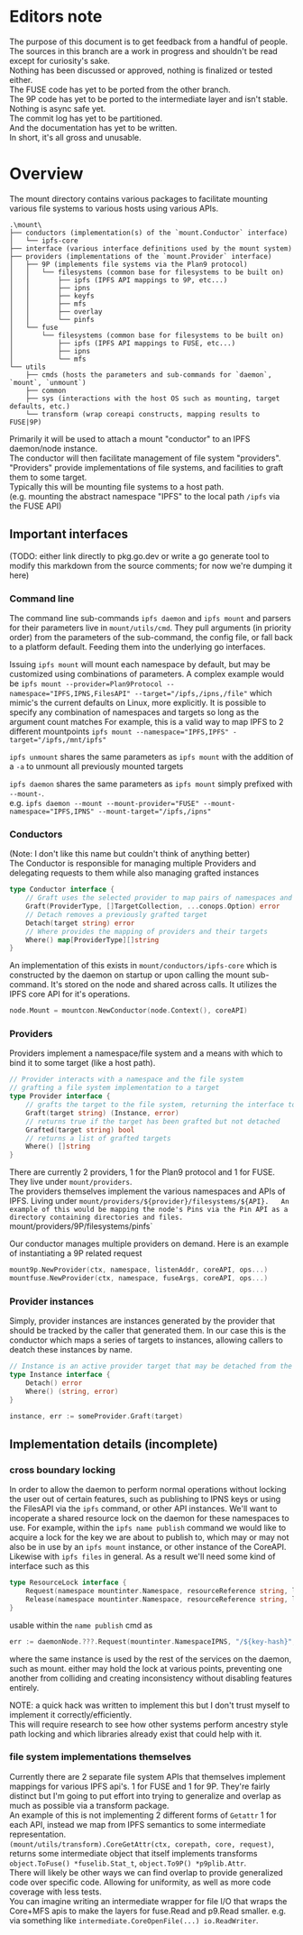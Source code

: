 # Editors note
The purpose of this document is to get feedback from a handful of people.  
The sources in this branch are a work in progress and shouldn't be read except for curiosity's sake.  
Nothing has been discussed or approved, nothing is finalized or tested either.  
The FUSE code has yet to be ported from the other branch.  
The 9P code has yet to be ported to the intermediate layer and isn't stable.  
Nothing is async safe yet.  
The commit log has yet to be partitioned.  
And the documentation has yet to be written.  
In short, it's all gross and unusable.

# Overview
The mount directory contains various packages to facilitate mounting various file systems to various hosts using various APIs.  
```
.\mount\
├── conductors (implementation(s) of the `mount.Conductor` interface)
│   └── ipfs-core
├── interface (various interface definitions used by the mount system)
├── providers (implementations of the `mount.Provider` interface)
│   ├── 9P (implements file systems via the Plan9 protocol)
│   │   └── filesystems (common base for filesystems to be built on)
│   │       ├── ipfs (IPFS API mappings to 9P, etc...)
│   │       ├── ipns
│   │       ├── keyfs
│   │       ├── mfs
│   │       ├── overlay
│   │       └── pinfs
│   └── fuse
│       └── filesystems (common base for filesystems to be built on)
│           ├── ipfs (IPFS API mappings to FUSE, etc...)
│           ├── ipns
│           └── mfs
└── utils
    ├── cmds (hosts the parameters and sub-commands for `daemon`, `mount`, `unmount`)
    ├── common
    ├── sys (interactions with the host OS such as mounting, target defaults, etc.)
    └── transform (wrap coreapi constructs, mapping results to FUSE|9P)
```
Primarily it will be used to attach a mount "conductor" to an IPFS daemon/node instance.  
The conductor will then facilitate management of file system "providers".  
"Providers" provide implementations of file systems, and facilities to graft them to some target.  
Typically this will be mounting file systems to a host path.  
(e.g. mounting the abstract namespace "IPFS" to the local path `/ipfs`  via the FUSE API)

## Important interfaces
(TODO: either link directly to pkg.go.dev or write a go generate tool to modify this markdown from the source comments; for now we're dumping it here)
### Command line
The command line sub-commands `ipfs daemon` and `ipfs mount` and parsers for their parameters live in `mount/utils/cmd`. They pull arguments (in priority order) from the parameters of the sub-command, the config file, or fall back to a platform default. Feeding them into the underlying go interfaces.  

Issuing `ipfs mount` will mount each namespace by default, but may be customized using combinations of parameters. A complex example would be `ipfs mount --provider=Plan9Protocol --namespace="IPFS,IPNS,FilesAPI" --target="/ipfs,/ipns,/file"` which mimic's the current defaults on Linux, more explicitly.
It is possible to specify any combination of namespaces and targets so long as the argument count matches For example, this is a valid way to map IPFS to 2 different mountpoints `ipfs mount --namespace="IPFS,IPFS" -target="/ipfs,/mnt/ipfs"`  

`ipfs unmount` shares the same parameters as `ipfs mount` with the addition of a `-a` to unmount all previously mounted targets

`ipfs daemon` shares the same parameters as `ipfs mount` simply prefixed with `--mount-`.  
e.g. `ipfs daemon --mount --mount-provider="FUSE" --mount-namespace="IPFS,IPNS" --mount-target="/ipfs,/ipns"`

### Conductors
(Note: I don't like this name but couldn't think of anything better)  
The Conductor is responsible for managing multiple Providers and delegating requests to them while also managing grafted instances
```go
type Conductor interface {
	// Graft uses the selected provider to map pairs of namespaces and their targets
	Graft(ProviderType, []TargetCollection, ...conops.Option) error
	// Detach removes a previously grafted target
	Detach(target string) error
	// Where provides the mapping of providers and their targets
	Where() map[ProviderType][]string
}
```
An implementation of this exists in `mount/conductors/ipfs-core` which is constructed by the daemon on startup or upon calling the mount sub-command. It's stored on the node and shared across calls. It utilizes the IPFS core API for it's operations.
```go
node.Mount = mountcon.NewConductor(node.Context(), coreAPI)
```


### Providers
Providers implement a namespace/file system and a means with which to bind it to some target (like a host path).
```go
// Provider interacts with a namespace and the file system
// grafting a file system implementation to a target
type Provider interface {
	// grafts the target to the file system, returning the interface to detach it
	Graft(target string) (Instance, error)
	// returns true if the target has been grafted but not detached
	Grafted(target string) bool
	// returns a list of grafted targets
	Where() []string
}
```
There are currently 2 providers, 1 for the Plan9 protocol and 1 for FUSE. They live under `mount/providers`.  
The providers themselves implement the various namespaces and APIs of IPFS. Living under `mount/providers/${provider}/filesystems/${API}.  
An example of this would be mapping the node's Pins via the Pin API as a directory containing directories and files. `mount/providers/9P/filesystems/pinfs`  

Our conductor manages multiple providers on demand. Here is an example of instantiating a 9P related request
```go
mount9p.NewProvider(ctx, namespace, listenAddr, coreAPI, ops...)
mountfuse.NewProvider(ctx, namespace, fuseArgs, coreAPI, ops...)
```


### Provider instances
Simply, provider instances are instances generated by the provider that should be tracked by the caller that generated them. In our case this is the conductor which maps a series of targets to instances, allowing callers to deatch these instances by name.
```go
// Instance is an active provider target that may be detached from the file system
type Instance interface {
	Detach() error
	Where() (string, error)
}
```
```go
instance, err := someProvider.Graft(target)
```

## Implementation details (incomplete)
### cross boundary locking
In order to allow the daemon to perform normal operations without locking the user out of certain features, such as publishing to IPNS keys or using the FilesAPI via the `ipfs` command, or other API instances. We'll want to incoperate a shared resource lock on the daemon for these namespaces to use.
For example, within the `ipfs name publish` command we would like to acquire a lock for the key we are about to publish to, which may or may not also be in use by an `ipfs mount` instance, or other instance of the CoreAPI.
Likewise with `ipfs files` in general.
As a result we'll need some kind of interface such as this
```go
type ResourceLock interface {
	Request(namespace mountinter.Namespace, resourceReference string, ltype LockType, timeout time.Duration) error
	Release(namespace mountinter.Namespace, resourceReference string, ltype LockType)
}
```
usable within the `name publish` cmd as 
```go
err := daemonNode.???.Request(mountinter.NamespaceIPNS, "/${key-hash}", mountinter.LockDataWrite, 0)
```
where the same instance is used by the rest of the services on the daemon, such as mount.
either may hold the lock at various points, preventing one another from colliding and creating inconsistency without disabling features entirely.  

NOTE: a quick hack was written to implement this but I don't trust myself to implement it correctly/efficiently.  
This will require research to see how other systems perform ancestry style path locking and which libraries already exist that could help with it.  

### file system implementations themselves
Currently there are 2 separate file system APIs that themselves implement mappings for various IPFS api's.
1 for FUSE and 1 for 9P. They're fairly distinct but I'm going to put effort into trying to generalize and overlap as much as possible via a transform package.  
An example of this is not implementing 2 different forms of `Getattr` 1 for each API, instead we map from IPFS semantics to some intermediate representation.  
`(mount/utils/transform).CoreGetAttr(ctx, corepath, core, request)`, returns some intermediate object that itself implements transforms `object.ToFuse() *fuselib.Stat_t`, `object.To9P() *p9plib.Attr`.  
There will likely be other ways we can find overlap to provide generalized code over specific code. Allowing for uniformity, as well as more code coverage with less tests.  
You can imagine writing an intermediate wrapper for file I/O that wraps the Core+MFS apis to make the layers for fuse.Read and p9.Read smaller. e.g. via something like `intermediate.CoreOpenFile(...) io.ReadWriter`.
